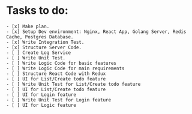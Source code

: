 # **Tasks to do**:
    - [x] Make plan.
    - [x] Setup Dev environment: Nginx, React App, Golang Server, Redis Cache, Postgres Database.
    - [x] Write Integration Test.
    - [x] Structure Server Code. 
    - [ ] Create Log Service
    - [ ] Write Unit Test.
    - [ ] Write Logic Code for basic features
    - [ ] Write Logic Code for main requirements
    - [ ] Structure React Code with Redux
    - [ ] UI for List/Create todo feature
    - [ ] Write Unit Test for List/Create todo feature
    - [ ] UI for List/Create todo feature
    - [ ] UI for Login feature
    - [ ] Write Unit Test for Login feature
    - [ ] UI for Logic feature
